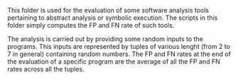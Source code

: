 This folder is used for the evaluation of some software analysis tools pertaining to abstract analysis or symbolic execution. The scripts in this folder simply computes the FP and FN rate of such tools.

The analysis is carried out by providing some random inputs to the programs. This inputs are represented by tuples of various lenght (from 2 to 7 in general) containing random numbers. The FP and FN rates at the end of the evaluation of a specific program are the average of all the FP and FN rates across all the tuples.